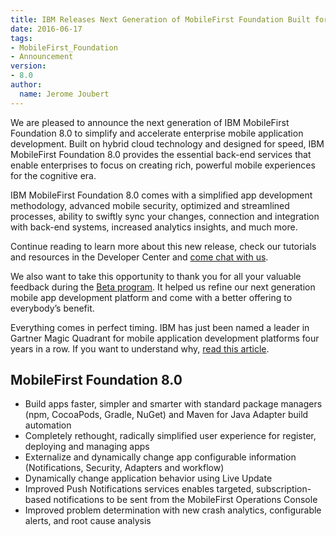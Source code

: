 ```yaml
---
title: IBM Releases Next Generation of MobileFirst Foundation Built for Hybrid Cloud
date: 2016-06-17
tags:
- MobileFirst_Foundation
- Announcement
version:
- 8.0
author:
  name: Jerome Joubert
---
```

We are pleased to announce the next generation of IBM MobileFirst Foundation 8.0 to simplify and accelerate enterprise mobile application development. Built on hybrid cloud technology and designed for speed, IBM MobileFirst Foundation 8.0 provides the essential back-end services that enable enterprises to focus on creating rich, powerful mobile experiences for the cognitive era.

IBM MobileFirst Foundation 8.0 comes with a simplified app development methodology, advanced mobile security, optimized and streamlined processes, ability to swiftly sync your changes, connection and integration with back-end systems, increased analytics insights, and much more.

Continue reading to learn more about this new release, check our tutorials and resources in the Developer Center and [come chat with us]({{site.baseurl}}/blog/2017/05/26/come-chat-with-us/).

We also want to take this opportunity to thank you for all your valuable feedback during the [Beta program]({{site.baseurl}}/beta/). It helped us refine our next generation mobile app development platform and come with a better offering to everybody’s benefit.

Everything comes in perfect timing. IBM has just been named a leader in Gartner Magic Quadrant for mobile application development platforms four years in a row. If you want to understand why, [read this article](http://mobilebusinessinsights.com/2016/06/ibm-named-a-leader-in-gartner-magic-quadrant-for-mobile-application-development-platforms-four-years-in-a-row/).

## MobileFirst Foundation 8.0

* Build apps faster, simpler and smarter with standard package managers (npm, CocoaPods, Gradle, NuGet) and Maven for Java Adapter build automation
* Completely rethought, radically simplified user experience for register, deploying and managing apps
* Externalize and dynamically change app configurable information (Notifications, Security, Adapters and workflow)
* Dynamically change application behavior using Live Update
* Improved Push Notifications services enables targeted, subscription-based notifications to be sent from the MobileFirst Operations Console
* Improved problem determination with new crash analytics, configurable alerts, and root cause analysis
